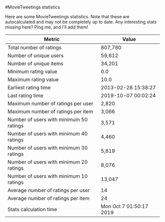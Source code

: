#MovieTweetings statistics

Here are some MovieTweetings statistics. Note that these are autocalculated and may not be completely up to date. Any interesting stats missing here? Ping me, and I'll add them!

Metric | Value
--- | ---
Total number of ratings                 | 807,780
Number of unique users                  | 59,612
Number of unique items                  | 34,201
Minimum rating value                    | 0.0
Maximum rating value                    | 10.0
Earliest rating time                    | 2013-02-28 15:38:27
Last rating time                        | 2019-10-07 00:02:24
Maximum number of ratings per user      | 2,820
Maximum number of ratings per item      | 3,066
Number of users with minimum 50 ratings | 3,571
Number of users with minimum 40 ratings | 4,460
Number of users with minimum 30 ratings | 5,819
Number of users with minimum 20 ratings | 8,076
Number of users with minimum 10 ratings | 13,047
Average number of ratings per user      | 14
Average number of ratings per item      | 24
Stats calculation time                  | Mon Oct  7 01:50:17 2019

